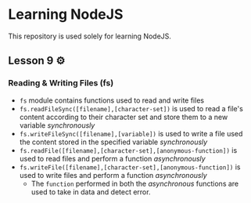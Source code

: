 # Learning NodeJS

This repository is used solely for learning NodeJS.

## Lesson 9 :gear:

### Reading & Writing Files (fs)

- `fs` module contains functions used to read and write files
- `fs.readFileSync([filename],[character-set])` is used to read a file's content according to their character set and store them to a new variable _synchronously_
- `fs.writeFileSync([filename],[variable])` is used to write a file used the content stored in the specified variable _synchronously_
- `fs.readFile([filename],[character-set],[anonymous-function])` is used to read files and perform a function _asynchronously_
- `fs.writeFile([filename],[character-set],[anonymous-function])` is used to write files and perform a function _asynchronously_
  - The `function` performed in both the _asynchronous_ functions are used to take in data and detect error.
